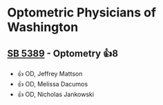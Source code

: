 # Optometric Physicians of Washington

## [SB 5389](/bill/2023-24/sb/5389/) - Optometry 👍8  
* 👍 OD, Jeffrey Mattson
* 👍 OD, Melissa Dacumos
* 👍 OD, Nicholas Jankowski